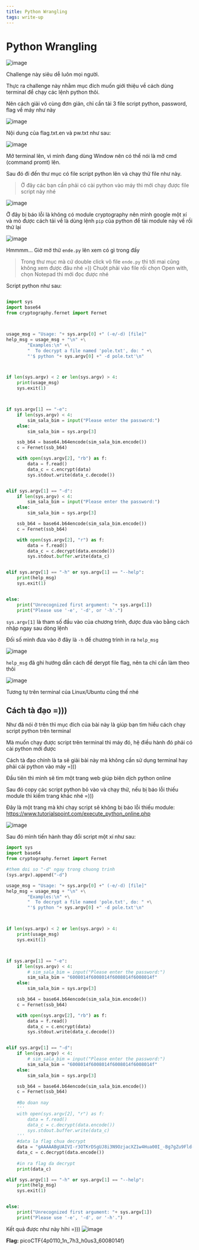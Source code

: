 ```yaml
---
title: Python Wrangling
tags: write-up
---
```


# Python Wrangling  

![image](https://user-images.githubusercontent.com/74854445/123783426-8a647980-d900-11eb-943d-68312f2af299.png)  

Challenge này siêu dễ luôn mọi người.  

Thực ra challenge này nhằm mục đích muốn giới thiệu về cách dùng terminal để chạy các lệnh python thôi.  

Nên cách giải vô cùng đơn giản, chỉ cần tải 3 file script python, password, flag về máy như này 

![image](https://user-images.githubusercontent.com/74854445/123784250-6f463980-d901-11eb-8744-09800877395f.png)

Nội dung của flag.txt.en và pw.txt như sau:  

![image](https://user-images.githubusercontent.com/74854445/123811010-1389a980-d91d-11eb-8fe4-1405e4f8564e.png)


Mở terminal lên, vì mình đang dùng Window nên có thể nói là mở cmd (command promt) lên.  

Sau đó đi đến thư mục có file script python lên và chạy thử file như này.  

> Ở đây các bạn cần phải có cài python vào máy thì mới chạy được file script này nhé  

![image](https://user-images.githubusercontent.com/74854445/123785377-a9640b00-d902-11eb-8316-f413e4c96310.png)

Ở đây bị báo lỗi là không có module cryptography nên mình google một xí và mò được cách tải về là dùng lệnh `pip` của python để tải module này về rồi thử lại  

![image](https://user-images.githubusercontent.com/74854445/123785766-1d061800-d903-11eb-8fad-bea37484dc63.png)  

Hmmmm... Giờ mở thử `ende.py` lên xem có gì trong đấy  

> Trong thư mục mà cứ double click vô file `ende.py` thì tới mai cũng không xem được đâu nhé =))
> Chuột phải vào file rồi chọn Open with, chọn Notepad thì mới đọc được nhé  

Script python như sau:  
```py

import sys
import base64
from cryptography.fernet import Fernet



usage_msg = "Usage: "+ sys.argv[0] +" (-e/-d) [file]"
help_msg = usage_msg + "\n" +\
        "Examples:\n" +\
        "  To decrypt a file named 'pole.txt', do: " +\
        "'$ python "+ sys.argv[0] +" -d pole.txt'\n"



if len(sys.argv) < 2 or len(sys.argv) > 4:
    print(usage_msg)
    sys.exit(1)



if sys.argv[1] == "-e":
    if len(sys.argv) < 4:
        sim_sala_bim = input("Please enter the password:")
    else:
        sim_sala_bim = sys.argv[3]

    ssb_b64 = base64.b64encode(sim_sala_bim.encode())
    c = Fernet(ssb_b64)

    with open(sys.argv[2], "rb") as f:
        data = f.read()
        data_c = c.encrypt(data)
        sys.stdout.write(data_c.decode())


elif sys.argv[1] == "-d":
    if len(sys.argv) < 4:
        sim_sala_bim = input("Please enter the password:")
    else:
        sim_sala_bim = sys.argv[3]

    ssb_b64 = base64.b64encode(sim_sala_bim.encode())
    c = Fernet(ssb_b64)

    with open(sys.argv[2], "r") as f:
        data = f.read()
        data_c = c.decrypt(data.encode())
        sys.stdout.buffer.write(data_c)


elif sys.argv[1] == "-h" or sys.argv[1] == "--help":
    print(help_msg)
    sys.exit(1)


else:
    print("Unrecognized first argument: "+ sys.argv[1])
    print("Please use '-e', '-d', or '-h'.")


```

`sys.argv[1]` là tham số đầu vào của chương trình, được đưa vào bằng cách nhập ngay sau dòng lệnh  

Đối số mình đưa vào ở đây là `-h` để chương trình in ra `help_msg`  

![image](https://user-images.githubusercontent.com/74854445/123791641-e67fcb80-d909-11eb-84a2-4fe7c2be1e2a.png)  

`help_msg` đã ghi hướng dẫn cách để derypt file flag, nên ta chỉ cần làm theo thôi  

![image](https://user-images.githubusercontent.com/74854445/123809975-40898c80-d91c-11eb-85b6-85c75ed8dbf9.png)  

Tương tự trên terminal của Linux/Ubuntu cũng thế nhé  

## Cách tà đạo =)))  

Như đã nói ở trên thì mục đích của bài này là giúp bạn tìm hiểu cách chạy script python trên terminal  

Mà muốn chạy được script trên terminal thì máy đó, hệ điều hành đó phải có cài python mới được  

Cách tà đạo chính là ta sẽ giải bài này mà không cần sử dụng terminal hay phải cài python vào máy =)))  

Đầu tiên thì mình sẽ tìm một trang web giúp biên dịch python online  

Sau đó copy các script python bỏ vào và chạy thử, nếu bị báo lỗi thiếu module thì kiếm trang khác nhé =)))  

Đây là một trang mà khi chạy script sẽ không bị báo lỗi thiếu module: https://www.tutorialspoint.com/execute_python_online.php  

![image](https://user-images.githubusercontent.com/74854445/123813408-138aa900-d91f-11eb-96cf-3fb798eb0d87.png)

Sau đó mình tiến hành thay đổi script một xí như sau:  
```py
import sys
import base64
from cryptography.fernet import Fernet

#them doi so "-d" ngay trong chuong trinh
(sys.argv).append("-d")

usage_msg = "Usage: "+ sys.argv[0] +" (-e/-d) [file]"
help_msg = usage_msg + "\n" +\
        "Examples:\n" +\
        "  To decrypt a file named 'pole.txt', do: " +\
        "'$ python "+ sys.argv[0] +" -d pole.txt'\n"



if len(sys.argv) < 2 or len(sys.argv) > 4:
    print(usage_msg)
    sys.exit(1)



if sys.argv[1] == "-e":
    if len(sys.argv) < 4:
        # sim_sala_bim = input("Please enter the password:")
        sim_sala_bim = "6008014f6008014f6008014f6008014f"
    else:
        sim_sala_bim = sys.argv[3]

    ssb_b64 = base64.b64encode(sim_sala_bim.encode())
    c = Fernet(ssb_b64)

    with open(sys.argv[2], "rb") as f:
        data = f.read()
        data_c = c.encrypt(data)
        sys.stdout.write(data_c.decode())


elif sys.argv[1] == "-d":
    if len(sys.argv) < 4:
        # sim_sala_bim = input("Please enter the password:")
        sim_sala_bim = "6008014f6008014f6008014f6008014f"
    else:
        sim_sala_bim = sys.argv[3]

    ssb_b64 = base64.b64encode(sim_sala_bim.encode())
    c = Fernet(ssb_b64)
    
    #Bo doan nay
    '''
    with open(sys.argv[2], "r") as f:
        data = f.read()
        data_c = c.decrypt(data.encode())
        sys.stdout.buffer.write(data_c)
    '''
    #data la flag chua decrypt
    data = "gAAAAABgUAIVI-r3OTKrDSgUJ8i3N9OzjacXZ1w4Hua00I_-Bg7gZu9Fld-TFYRiUiZlkLkChceqqpL9XnGOMO-W2-lRXpFhTkrqk9fHAvDfNkZHuZcjGPpG4xaR4mPnagzSNIrtL9tK"
    data_c = c.decrypt(data.encode())
    
    #in ra flag da decrypt
    print(data_c)

elif sys.argv[1] == "-h" or sys.argv[1] == "--help":
    print(help_msg)
    sys.exit(1)


else:
    print("Unrecognized first argument: "+ sys.argv[1])
    print("Please use '-e', '-d', or '-h'.")
```
Kết quả được như này hihi =)))
![image](https://user-images.githubusercontent.com/74854445/123820433-c9a4c180-d924-11eb-8ffd-db95e75d54e5.png)  

**Flag:** picoCTF{4p0110_1n_7h3_h0us3_6008014f}

